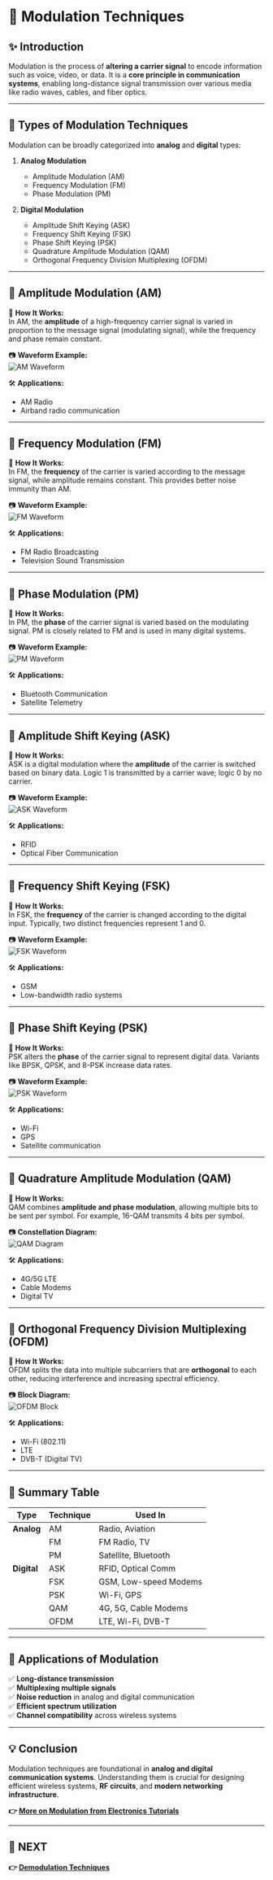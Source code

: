 # 📘 Modulation Techniques 

## ✨ Introduction  
Modulation is the process of **altering a carrier signal** to encode information such as voice, video, or data. It is a **core principle in communication systems**, enabling long-distance signal transmission over various media like radio waves, cables, and fiber optics.

---

## 🔹 Types of Modulation Techniques  
Modulation can be broadly categorized into **analog** and **digital** types:

1. **Analog Modulation**
   - Amplitude Modulation (AM)
   - Frequency Modulation (FM)
   - Phase Modulation (PM)

2. **Digital Modulation**
   - Amplitude Shift Keying (ASK)
   - Frequency Shift Keying (FSK)
   - Phase Shift Keying (PSK)
   - Quadrature Amplitude Modulation (QAM)
   - Orthogonal Frequency Division Multiplexing (OFDM)

---

## 📌 Amplitude Modulation (AM)

🔹 **How It Works:**  
In AM, the **amplitude** of a high-frequency carrier signal is varied in proportion to the message signal (modulating signal), while the frequency and phase remain constant.

📷 **Waveform Example:**  
![AM Waveform](https://github.com/user-attachments/assets/am_waveform.png)

🛠 **Applications:**  
- AM Radio
- Airband radio communication

---

## 📌 Frequency Modulation (FM)

🔹 **How It Works:**  
In FM, the **frequency** of the carrier is varied according to the message signal, while amplitude remains constant. This provides better noise immunity than AM.

📷 **Waveform Example:**  
![FM Waveform](https://github.com/user-attachments/assets/fm_waveform.png)

🛠 **Applications:**  
- FM Radio Broadcasting
- Television Sound Transmission

---

## 📌 Phase Modulation (PM)

🔹 **How It Works:**  
In PM, the **phase** of the carrier signal is varied based on the modulating signal. PM is closely related to FM and is used in many digital systems.

📷 **Waveform Example:**  
![PM Waveform](https://github.com/user-attachments/assets/pm_waveform.png)

🛠 **Applications:**  
- Bluetooth Communication
- Satellite Telemetry

---

## 📌 Amplitude Shift Keying (ASK)

🔹 **How It Works:**  
ASK is a digital modulation where the **amplitude** of the carrier is switched based on binary data. Logic 1 is transmitted by a carrier wave; logic 0 by no carrier.

📷 **Waveform Example:**  
![ASK Waveform](https://github.com/user-attachments/assets/ask_waveform.png)

🛠 **Applications:**  
- RFID
- Optical Fiber Communication

---

## 📌 Frequency Shift Keying (FSK)

🔹 **How It Works:**  
In FSK, the **frequency** of the carrier is changed according to the digital input. Typically, two distinct frequencies represent 1 and 0.

📷 **Waveform Example:**  
![FSK Waveform](https://github.com/user-attachments/assets/fsk_waveform.png)

🛠 **Applications:**  
- GSM
- Low-bandwidth radio systems

---

## 📌 Phase Shift Keying (PSK)

🔹 **How It Works:**  
PSK alters the **phase** of the carrier signal to represent digital data. Variants like BPSK, QPSK, and 8-PSK increase data rates.

📷 **Waveform Example:**  
![PSK Waveform](https://github.com/user-attachments/assets/psk_waveform.png)

🛠 **Applications:**  
- Wi-Fi
- GPS
- Satellite communication

---

## 📌 Quadrature Amplitude Modulation (QAM)

🔹 **How It Works:**  
QAM combines **amplitude and phase modulation**, allowing multiple bits to be sent per symbol. For example, 16-QAM transmits 4 bits per symbol.

📷 **Constellation Diagram:**  
![QAM Diagram](https://github.com/user-attachments/assets/qam_constellation.png)

🛠 **Applications:**  
- 4G/5G LTE
- Cable Modems
- Digital TV

---

## 📌 Orthogonal Frequency Division Multiplexing (OFDM)

🔹 **How It Works:**  
OFDM splits the data into multiple subcarriers that are **orthogonal** to each other, reducing interference and increasing spectral efficiency.

📷 **Block Diagram:**  
![OFDM Block](https://github.com/user-attachments/assets/ofdm_block.png)

🛠 **Applications:**  
- Wi-Fi (802.11)
- LTE
- DVB-T (Digital TV)

---

## 📌 Summary Table  

| Type | Technique | Used In |
|------|-----------|---------|
| **Analog** | AM | Radio, Aviation |
|            | FM | FM Radio, TV |
|            | PM | Satellite, Bluetooth |
| **Digital** | ASK | RFID, Optical Comm |
|              | FSK | GSM, Low-speed Modems |
|              | PSK | Wi-Fi, GPS |
|              | QAM | 4G, 5G, Cable Modems |
|              | OFDM | LTE, Wi-Fi, DVB-T |

---

## 📌 Applications of Modulation

✅ **Long-distance transmission**  
✅ **Multiplexing multiple signals**  
✅ **Noise reduction** in analog and digital communication  
✅ **Efficient spectrum utilization**  
✅ **Channel compatibility** across wireless systems

---

## 💡 Conclusion  
Modulation techniques are foundational in **analog and digital communication systems**. Understanding them is crucial for designing efficient wireless systems, **RF circuits**, and **modern networking infrastructure**.

**👉 [More on Modulation from Electronics Tutorials](https://www.electronics-tutorials.ws/modulation/mod_1.html)**

---

## 🔹 NEXT  
**👉 [Demodulation Techniques](../Demodulation)**
